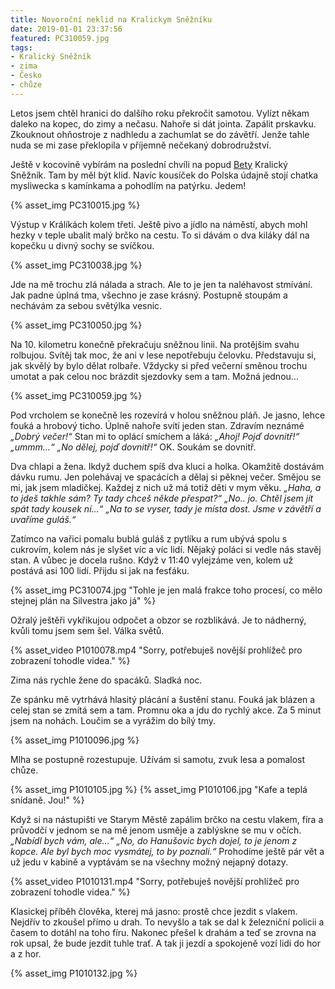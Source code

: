 ```yaml
---
title: Novoroční neklid na Kralickym Sněžníku
date: 2019-01-01 23:37:56
featured: PC310059.jpg
tags:
- Kralický Sněžník
- zima
- Česko
- chůze
---
```

Letos jsem chtěl hranici do dalšího roku překročit samotou. Vylízt někam daleko na kopec, do zimy a nečasu. Nahoře si dát jointa. Zapálit prskavku. Zkouknout ohňostroje z nadhledu a zachumlat se do závětří. Jenže tahle nuda se mi zase překlopila v příjemně nečekaný dobrodružství.
<!-- more -->

Ještě v kocovině vybírám na poslední chvíli na popud [Bety](https://tojedobry.home.blog/) Kralický Sněžník. Tam by měl být klid. Navíc kousíček do Polska údajně stojí chatka mysliwecka s kamínkama a pohodlím na patýrku. Jedem!

{% asset_img PC310015.jpg %}

Výstup v Králíkách kolem třetí. Ještě pivo a jídlo na náměstí, abych mohl hezky v teple ubalit malý brčko na cestu. To si dávám o dva kiláky dál na kopečku u divný sochy se svíčkou.

{% asset_img PC310038.jpg %}

Jde na mě trochu zlá nálada a strach. Ale to je jen ta naléhavost stmívání. Jak padne úplná tma, všechno je zase krásný. Postupně stoupám a nechávám za sebou světýlka vesnic.

{% asset_img PC310050.jpg %}

Na 10. kilometru konečně překračuju sněžnou linii. Na protějšim svahu rolbujou. Svítěj tak moc, že ani v lese nepotřebuju čelovku. Představuju si, jak skvělý by bylo dělat rolbaře. Vždycky si před večerní směnou trochu umotat a pak celou noc brázdit sjezdovky sem a tam. Možná jednou...

{% asset_img PC310059.jpg %}

Pod vrcholem se konečně les rozevírá v holou sněžnou pláň. Je jasno, lehce fouká a hrobový ticho. Úplně nahoře svítí jeden stan. Zdravím neznámé _„Dobrý večer!“_ Stan mi to oplácí smíchem a láká:
_„Ahoj! Pojď dovnitř!“_
_„ummm...“_
_„No dělej, pojď dovnitř!“_
OK. Soukám se dovnitř. 

Dva chlapi a žena. Ikdyž duchem spíš dva kluci a holka. Okamžitě dostávám dávku rumu. Jen polehávaj ve spacácích a dělaj si pěknej večer. Smějou se mi, jak jsem mladičkej. Každej z nich už má totiž děti v mym věku.
_„Haha, a to jdeš takhle sám? Ty tady chceš někde přespat?“_
_„No.. jo. Chtěl jsem jít spát tady kousek ní...“_
_„Na to se vyser, tady je místa dost. Jsme v závětří a uvaříme guláš.“_

Zatímco na vařici pomalu bublá guláš z pytlíku a rum ubývá spolu s cukrovím, kolem nás je slyšet víc a víc lidí. Nějaký poláci si vedle nás stavěj stan. A vůbec je docela rušno. Když v 11:40 vylejzáme ven, kolem už postává asi 100 lidí. Přijdu si jak na fesťáku.

{% asset_img PC310074.jpg "Tohle je jen malá frakce toho procesí, co mělo stejnej plán na Silvestra jako já" %}

Ožralý ještěři vykřikujou odpočet a obzor se rozblikává. Je to nádherný, kvůli tomu jsem sem šel. Válka světů.

{% asset_video P1010078.mp4 "Sorry, potřebuješ novější prohlížeč pro zobrazení tohodle videa." %}

Zima nás rychle žene do spacáků. Sladká noc.

Ze spánku mě vytrhává hlasitý plácání a šustění stanu. Fouká jak blázen a celej stan se zmítá sem a tam. Promnu oka a jdu do rychlý akce. Za 5 minut jsem na nohách. Loučim se a vyrážim do bílý tmy.

{% asset_img P1010096.jpg %}

Mlha se postupně rozestupuje. Užívám si samotu, zvuk lesa a pomalost chůze.

{% asset_img P1010105.jpg %}
{% asset_img P1010106.jpg "Kafe a teplá snídaně. Jou!" %}

Když si na nástupišti ve Starym Městě zapálim brčko na cestu vlakem, fíra a průvodčí v jednom se na mě jenom usměje a zablýskne se mu v očích.
_„Nabídl bych vám, ale...“_
_„No, do Hanušovic bych dojel, to je jenom z kopce. Ale byl bych moc vysmátej, to by poznali.“_
Prohodíme ještě pár vět a už jedu v kabině a vyptávám se na všechny možný nejapný dotazy.

{% asset_video P1010131.mp4 "Sorry, potřebuješ novější prohlížeč pro zobrazení tohodle videa." %}

Klasickej příběh člověka, kterej má jasno: prostě chce jezdit s vlakem. Nejdřív to zkoušel přímo u drah. To nevyšlo a tak se dal k železniční policii a časem to dotáhl na toho fíru. Nakonec přešel k drahám a teď se zrovna na rok upsal, že bude jezdit tuhle trať.  A tak ji jezdí a spokojeně vozí lidi do hor a z hor.

{% asset_img P1010132.jpg %}
